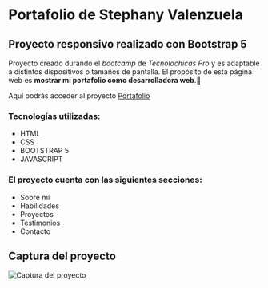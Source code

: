 # Portafolio de Stephany Valenzuela
## Proyecto responsivo realizado con Bootstrap 5

Proyecto creado durando el *bootcamp* de _Tecnolochicas Pro_ y es adaptable a distintos dispositivos o tamaños de pantalla.
El propósito de esta página web es __mostrar mi portafolio como desarrolladora web__.💛

Aquí podrás acceder al proyecto [Portafolio](https://stephanyvlz.github.io/)

### Tecnologías utilizadas:

* HTML
* CSS
* BOOTSTRAP 5
* JAVASCRIPT

### El proyecto cuenta con las siguientes secciones:

* Sobre mí
* Habilidades
* Proyectos
* Testimonios
* Contacto

## Captura del proyecto
![Captura del proyecto](/Portafolio/assets/Captura-del-proyecto.JPG)